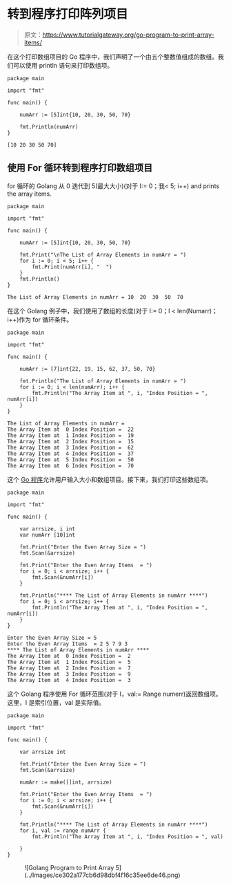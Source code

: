 # 转到程序打印阵列项目

> 原文：<https://www.tutorialgateway.org/go-program-to-print-array-items/>

在这个打印数组项目的 Go 程序中，我们声明了一个由五个整数值组成的数组。我们可以使用 println 语句来打印数组项。

```
package main

import "fmt"

func main() {

    numArr := [5]int{10, 20, 30, 50, 70}

    fmt.Println(numArr)
}
```

```
[10 20 30 50 70]
```

## 使用 For 循环转到程序打印数组项目

for 循环的 Golang 从 0 迭代到 5(最大大小)(对于 I:= 0；我< 5; i++) and prints the array items.

```
package main

import "fmt"

func main() {

    numArr := [5]int{10, 20, 30, 50, 70}

    fmt.Print("\nThe List of Array Elements in numArr = ")
    for i := 0; i < 5; i++ {
        fmt.Print(numArr[i], "  ")
    }
    fmt.Println()
}
```

```
The List of Array Elements in numArr = 10  20  30  50  70 
```

在这个 Golang 例子中，我们使用了数组的长度(对于 I:= 0；I < len(Numarr)；i++)作为 for 循环条件。

```
package main

import "fmt"

func main() {

    numArr := [7]int{22, 19, 15, 62, 37, 50, 70}

    fmt.Println("The List of Array Elements in numArr = ")
    for i := 0; i < len(numArr); i++ {
        fmt.Println("The Array Item at ", i, "Index Position = ", numArr[i])
    }
}
```

```
The List of Array Elements in numArr = 
The Array Item at  0 Index Position =  22
The Array Item at  1 Index Position =  19
The Array Item at  2 Index Position =  15
The Array Item at  3 Index Position =  62
The Array Item at  4 Index Position =  37
The Array Item at  5 Index Position =  50
The Array Item at  6 Index Position =  70
```

这个 [Go 程序](https://www.tutorialgateway.org/go-programs/)允许用户输入大小和数组项目。接下来，我们打印这些数组项。

```
package main

import "fmt"

func main() {

    var arrsize, i int
    var numArr [10]int

    fmt.Print("Enter the Even Array Size = ")
    fmt.Scan(&arrsize)

    fmt.Print("Enter the Even Array Items  = ")
    for i = 0; i < arrsize; i++ {
        fmt.Scan(&numArr[i])
    }

    fmt.Println("**** The List of Array Elements in numArr ****")
    for i = 0; i < arrsize; i++ {
        fmt.Println("The Array Item at ", i, "Index Position = ", numArr[i])
    }
}
```

```
Enter the Even Array Size = 5
Enter the Even Array Items  = 2 5 7 9 3
**** The List of Array Elements in numArr ****
The Array Item at  0 Index Position =  2
The Array Item at  1 Index Position =  5
The Array Item at  2 Index Position =  7
The Array Item at  3 Index Position =  9
The Array Item at  4 Index Position =  3
```

这个 Golang 程序使用 For 循环范围(对于 I，val:= Range numerr)返回数组项。这里，I 是索引位置，val 是实际值。

```
package main

import "fmt"

func main() {

    var arrsize int

    fmt.Print("Enter the Even Array Size = ")
    fmt.Scan(&arrsize)

    numArr := make([]int, arrsize)

    fmt.Print("Enter the Even Array Items  = ")
    for i := 0; i < arrsize; i++ {
        fmt.Scan(&numArr[i])
    }

    fmt.Println("**** The List of Array Elements in numArr ****")
    for i, val := range numArr {
        fmt.Println("The Array Item at ", i, "Index Position = ", val)

    }
}
```

<figure class="wp-block-image size-large">![Golang Program to Print Array 5](../Images/ce302a177cb6d98dbf4f16c35ee6de46.png)</figure>